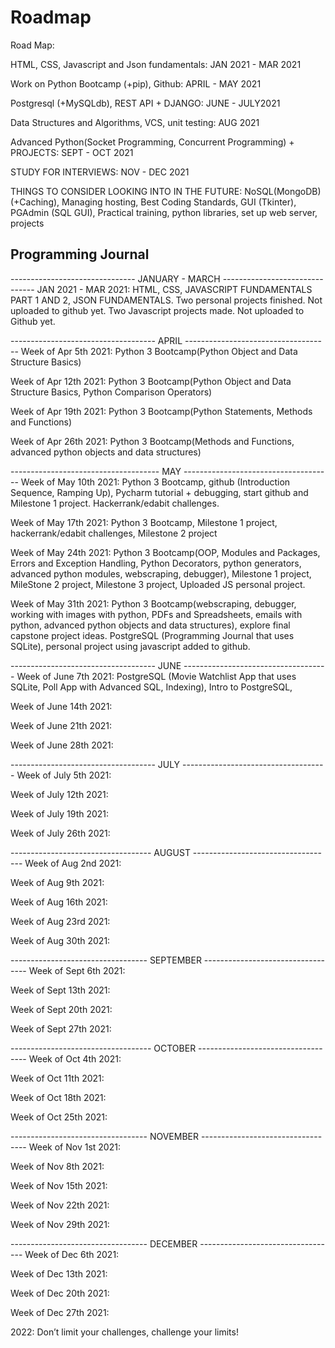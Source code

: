 # Roadmap

Road Map:

HTML, CSS, Javascript and Json fundamentals: JAN 2021 - MAR 2021

Work on Python Bootcamp (+pip), Github: APRIL - MAY 2021

Postgresql (+MySQLdb), REST API + DJANGO: JUNE - JULY2021

Data Structures and Algorithms, VCS, unit testing: AUG 2021

Advanced Python(Socket Programming, Concurrent Programming) + PROJECTS: SEPT - OCT 2021 

STUDY FOR INTERVIEWS: NOV - DEC 2021

THINGS TO CONSIDER LOOKING INTO IN THE FUTURE: NoSQL(MongoDB)(+Caching), Managing hosting, Best Coding Standards, GUI (Tkinter), PGAdmin (SQL GUI), Practical training, python libraries, set up web server, projects


## Programming Journal


------------------------------- JANUARY - MARCH -------------------------------
JAN 2021 - MAR 2021: HTML, CSS, JAVASCRIPT FUNDAMENTALS PART 1 AND 2, JSON FUNDAMENTALS. Two personal projects finished. Not uploaded to github yet. Two Javascript projects made. Not uploaded to Github yet.


------------------------------------ APRIL ------------------------------------
Week of Apr 5th 2021: Python 3 Bootcamp(Python Object and Data Structure Basics)

Week of Apr 12th 2021: Python 3 Bootcamp(Python Object and Data Structure Basics, Python Comparison Operators)

Week of Apr 19th 2021: Python 3 Bootcamp(Python Statements, Methods and Functions)

Week of Apr 26th 2021: Python 3 Bootcamp(Methods and Functions, advanced python objects and data structures)

------------------------------------- MAY -------------------------------------
Week of May 10th 2021: Python 3 Bootcamp, github (Introduction Sequence, Ramping Up), Pycharm tutorial + debugging, start github and Milestone 1 project. Hackerrank/edabit challenges.

Week of May 17th 2021: Python 3 Bootcamp, Milestone 1 project, hackerrank/edabit challenges, Milestone 2 project

Week of May 24th 2021: Python 3 Bootcamp(OOP, Modules and Packages, Errors and Exception Handling, Python Decorators, python generators, advanced python modules, webscraping, debugger), Milestone 1 project, MileStone 2 project, Milestone 3 project, Uploaded JS personal project.

Week of May 31th 2021: Python 3 Bootcamp(webscraping, debugger, working with images with python, PDFs and Spreadsheets, emails with python, advanced python objects and data structures), explore final capstone project ideas. PostgreSQL (Programming Journal that uses SQLite), personal project using javascript added to github.


------------------------------------ JUNE ------------------------------------
Week of June 7th 2021: PostgreSQL (Movie Watchlist App that uses SQLite, Poll App with Advanced SQL, Indexing), Intro to PostgreSQL, 

Week of June 14th 2021: 

Week of June 21th 2021: 

Week of June 28th 2021: 


------------------------------------ JULY ------------------------------------
Week of July 5th 2021: 

Week of July 12th 2021: 

Week of July 19th 2021: 

Week of July 26th 2021: 


----------------------------------- AUGUST -----------------------------------
Week of Aug 2nd 2021: 

Week of Aug 9th 2021: 

Week of Aug 16th 2021: 

Week of Aug 23rd 2021:

Week of Aug 30th 2021: 


---------------------------------- SEPTEMBER ----------------------------------
Week of Sept 6th 2021: 

Week of Sept 13th 2021: 

Week of Sept 20th 2021: 

Week of Sept 27th 2021: 


----------------------------------- OCTOBER -----------------------------------
Week of Oct 4th 2021: 

Week of Oct 11th 2021: 

Week of Oct 18th 2021: 

Week of Oct 25th 2021: 


---------------------------------- NOVEMBER ----------------------------------
Week of Nov 1st 2021: 

Week of Nov 8th 2021: 

Week of Nov 15th 2021: 

Week of Nov 22th 2021:

Week of Nov 29th 2021:


---------------------------------- DECEMBER ----------------------------------
Week of Dec 6th 2021: 

Week of Dec 13th 2021: 

Week of Dec 20th 2021: 

Week of Dec 27th 2021: 



2022: Don’t limit your challenges, challenge your limits!










